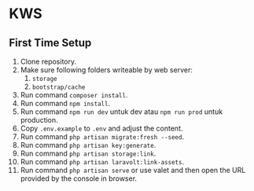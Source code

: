 # KWS

## First Time Setup
1. Clone repository.
1. Make sure following folders writeable by web server:
	1. `storage`
	1. `bootstrap/cache`
1. Run command `composer install`.
1. Run command `npm install`.
1. Run command `npm run dev` untuk dev atau `npm run prod` untuk production.
1. Copy `.env.example` to `.env` and adjust the content.
1. Run command `php artisan migrate:fresh --seed`.
1. Run command `php artisan key:generate`.
1. Run command `php artisan storage:link`.
1. Run command `php artisan laravolt:link-assets`.
1. Run command `php artisan serve`  or use valet and then open the URL provided by the console in browser.
